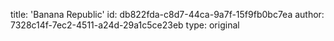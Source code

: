 title: 'Banana Republic'
id: db822fda-c8d7-44ca-9a7f-15f9fb0bc7ea
author: 7328c14f-7ec2-4511-a24d-29a1c5ce23eb
type: original

